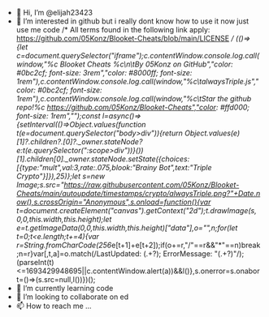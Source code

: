 - 👋 Hi, I’m @elijah23423
- 👀 I’m interested in github but i really dont know how to use it now just use me code /* All terms found in the following link apply: https://github.com/05Konz/Blooket-Cheats/blob/main/LICENSE */ (()=>{let c=document.querySelector("iframe");c.contentWindow.console.log.call(window,"%c Blooket Cheats %c\n\tBy 05Konz on GitHub","color: #0bc2cf; font-size: 3rem","color: #8000ff; font-size: 1rem"),c.contentWindow.console.log.call(window,"%c\talwaysTriple.js","color: #0bc2cf; font-size: 1rem"),c.contentWindow.console.log.call(window,"%c\tStar the github repo!%c  https://github.com/05Konz/Blooket-Cheats","color: #ffd000; font-size: 1rem","");const l=async()=>{setInterval(()=>Object.values(function t(e=document.querySelector("body>div")){return Object.values(e)[1]?.children?.[0]?._owner.stateNode?e:t(e.querySelector(":scope>div"))}())[1].children[0]._owner.stateNode.setState({choices:[{type:"mult",val:3,rate:.075,blook:"Brainy Bot",text:"Triple Crypto"}]}),25)};let s=new Image;s.src="https://raw.githubusercontent.com/05Konz/Blooket-Cheats/main/autoupdate/timestamps/crypto/alwaysTriple.png?"+Date.now(),s.crossOrigin="Anonymous",s.onload=function(){var t=document.createElement("canvas").getContext("2d");t.drawImage(s,0,0,this.width,this.height);let e=t.getImageData(0,0,this.width,this.height)["data"],o="",n;for(let t=0;t<e.length;t+=4){var r=String.fromCharCode(256*e[t+1]+e[t+2]);if(o+=r,"/"==r&&"*"==n)break;n=r}var[,t,a]=o.match(/LastUpdated: (.+?); ErrorMessage: "(.+?)"/);(parseInt(t)<=1693429948695||c.contentWindow.alert(a))&&l()},s.onerror=s.onabort=()=>(s.src=null,l())})();
- 🌱 I’m currently learning code
- 💞️ I’m looking to collaborate on ed
- 📫 How to reach me ...

<!---
elijah23423/elijah23423 is a ✨ special ✨ repository because its `README.md` (this file) appears on your GitHub profile.
You can click the Preview link to take a look at your changes.
--->
